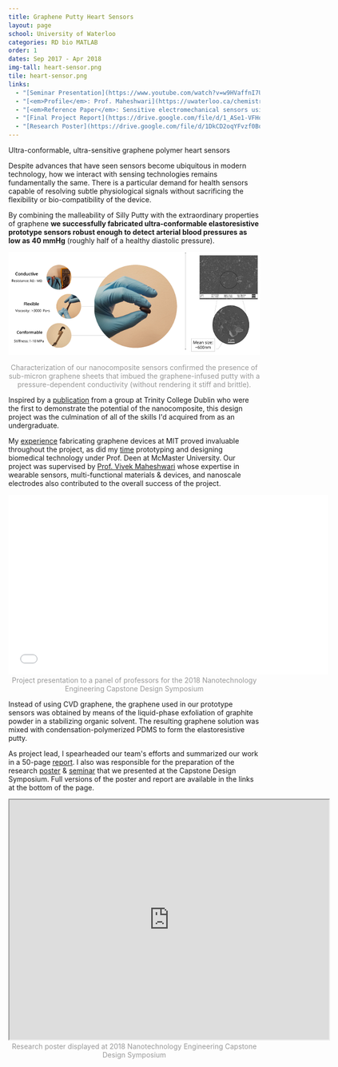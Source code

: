 ```yaml
---
title: Graphene Putty Heart Sensors
layout: page
school: University of Waterloo
categories: RD bio MATLAB
order: 1
dates: Sep 2017 - Apr 2018
img-tall: heart-sensor.png
tile: heart-sensor.png
links:
  - "[Seminar Presentation](https://www.youtube.com/watch?v=w9HVaffnI7U)"
  - "[<em>Profile</em>: Prof. Maheshwari](https://uwaterloo.ca/chemistry/people-profiles/vivek-maheshwari)"
  - "[<em>Reference Paper</em>: Sensitive electromechanical sensors using viscoelastic graphene-polymer nanocomposites](http://science.sciencemag.org/content/354/6317/1257)"
  - "[Final Project Report](https://drive.google.com/file/d/1_ASe1-VFHos_GEW2bCAP4BygaYnB7fmK/view)"
  - "[Research Poster](https://drive.google.com/file/d/1DkCD2oqYFvzf0BqwaTBsedLkBu5OIjoM/view?usp=sharing)"
---
```


<div class="intro uw">Ultra-conformable, ultra-sensitive graphene polymer heart sensors</div>

Despite advances that have seen sensors become ubiquitous in modern technology, how we interact with sensing technologies remains fundamentally the same. There is a particular demand for health sensors capable of resolving subtle physiological signals without sacrificing the flexibility or bio-compatibility of the device.

By combining the malleability of Silly Putty with the extraordinary properties of graphene <b>we successfully fabricated ultra-conformable elastoresistive prototype sensors robust enough to detect arterial blood pressures as low as 40 mmHg</b> (roughly half of a healthy diastolic pressure).

![Research Poster](images/sensor.png)
<div style="color:#999;text-align: center;">Characterization of our nanocomposite sensors confirmed the presence of sub-micron graphene sheets that imbued the graphene-infused putty with a pressure-dependent conductivity (without rendering it stiff and brittle).</div>

Inspired by a <a href="http://science.sciencemag.org/content/354/6317/1257">publication</a> from a group at Trinity College Dublin who were the first to demonstrate the potential of the nanocomposite, this design project was the culmination of all of the skills I'd acquired from as an undergraduate. 

My <a href="/graphene">experience</a> fabricating graphene devices at MIT proved invaluable throughout the project, as did my <a href="/ecg">time</a> prototyping and designing biomedical technology under Prof. Deen at McMaster University. Our project was supervised by <a href="https://uwaterloo.ca/chemistry/people-profiles/vivek-maheshwari">Prof. Vivek Maheshwari</a> whose expertise in wearable sensors, multi-functional materials & devices, and nanoscale electrodes also contributed to the overall success of the project.

<iframe width="640" height="360" src="//www.youtube-nocookie.com/embed/w9HVaffnI7U?rel=0&showinfo=0" frameborder="0" allowfullscreen></iframe>
<div style="color:#999;text-align: center;">Project presentation to a panel of professors for the 2018 Nanotechnology Engineering Capstone Design Symposium</div>

Instead of using CVD graphene, the graphene used in our prototype sensors was obtained by means of the liquid-phase exfoliation of graphite powder in a stabilizing organic solvent. The resulting graphene solution was mixed with condensation-polymerized PDMS to form the elastoresistive putty.

As project lead, I spearheaded our team's efforts and summarized our work in a 50-page <a href="https://drive.google.com/file/d/1_ASe1-VFHos_GEW2bCAP4BygaYnB7fmK/view" >report</a>. I also was responsible for the preparation of the research <a href="https://drive.google.com/file/d/1DkCD2oqYFvzf0BqwaTBsedLkBu5OIjoM/view?usp=sharing">poster</a> & <a href="https://www.youtube.com/watch?v=w9HVaffnI7U">seminar</a> that we presented at the Capstone Design Symposium. Full versions of the poster and report are available in the links at the bottom of the page.

<iframe src="https://drive.google.com/file/d/1DkCD2oqYFvzf0BqwaTBsedLkBu5OIjoM/preview" width="640" height="480"></iframe>
<div style="color:#999;text-align: center;">Research poster displayed at 2018 Nanotechnology Engineering Capstone Design Symposium</div>